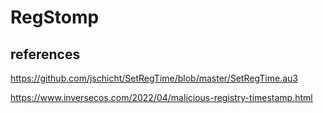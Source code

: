 # RegStomp

## references
https://github.com/jschicht/SetRegTime/blob/master/SetRegTime.au3

https://www.inversecos.com/2022/04/malicious-registry-timestamp.html
